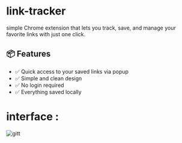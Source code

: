 # link-tracker
simple Chrome extension that lets you track, save, and manage your favorite links with just one click.

## 📦 Features

- ✅ Quick access to your saved links via popup
- ✅ Simple and clean design
- ✅ No login required
- ✅ Everything saved locally

# interface :

![gitt](https://github.com/user-attachments/assets/12372be4-ed66-4615-8739-fe86f06967c9)
